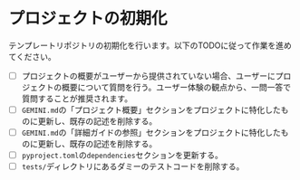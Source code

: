 # プロジェクトの初期化

テンプレートリポジトリの初期化を行います。以下のTODOに従って作業を進めてください。

- [ ] プロジェクトの概要がユーザーから提供されていない場合、ユーザーにプロジェクトの概要について質問を行う。ユーザー体験の観点から、一問一答で質問することが推奨されます。
- [ ] `GEMINI.md`の「プロジェクト概要」セクションをプロジェクトに特化したものに更新し、既存の記述を削除する。
- [ ] `GEMINI.md`の「詳細ガイドの参照」セクションをプロジェクトに特化したものに更新し、既存の記述を削除する。
- [ ] `pyproject.toml`の`dependencies`セクションを更新する。
- [ ] `tests/`ディレクトリにあるダミーのテストコードを削除する。
